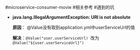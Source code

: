 #microservice-consumer-movie
#相关参考
#遇到的坑
- **java.lang.IllegalArgumentException: URI is not absolute** 

    **原因**： @Value没有取到application.yml中userServiceUrl的值
    
    **解决**：`@Value("user.userServiceUrl) `改为 `@Value("${user.userServiceUrl}") `
